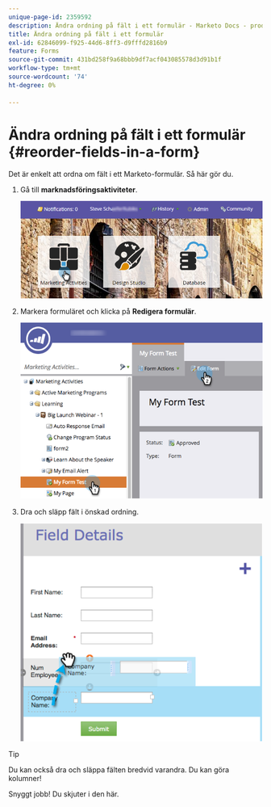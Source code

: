 ```yaml
---
unique-page-id: 2359592
description: Ändra ordning på fält i ett formulär - Marketo Docs - produktdokumentation
title: Ändra ordning på fält i ett formulär
exl-id: 62846099-f925-44d6-8ff3-d9fffd2816b9
feature: Forms
source-git-commit: 431bd258f9a68bbb9df7acf043085578d3d91b1f
workflow-type: tm+mt
source-wordcount: '74'
ht-degree: 0%

---
```


# Ändra ordning på fält i ett formulär {#reorder-fields-in-a-form}

Det är enkelt att ordna om fält i ett Marketo-formulär. Så här gör du.

1. Gå till **marknadsföringsaktiviteter**.

   ![](assets/login-marketing-activities.png)

1. Markera formuläret och klicka på **Redigera formulär**.

   ![](assets/editform.png)

1. Dra och släpp fält i önskad ordning.

   ![](assets/image2014-9-15-14-3a45-3a46.png)

>[!TIP]
>
>Du kan också dra och släppa fälten bredvid varandra. Du kan göra kolumner!

Snyggt jobb! Du skjuter i den här.
